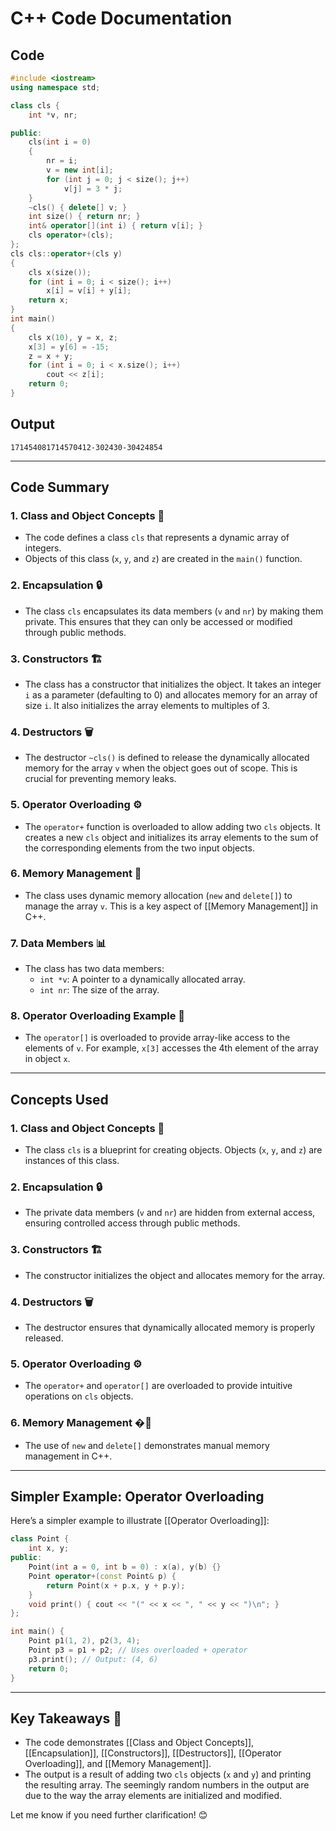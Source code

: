 # C++ Code Documentation

## Code
```cpp
#include <iostream>
using namespace std;

class cls {
    int *v, nr;

public:
    cls(int i = 0)
    {
        nr = i;
        v = new int[i];
        for (int j = 0; j < size(); j++)
            v[j] = 3 * j;
    }
    ~cls() { delete[] v; }
    int size() { return nr; }
    int& operator[](int i) { return v[i]; }
    cls operator+(cls);
};
cls cls::operator+(cls y)
{
    cls x(size());
    for (int i = 0; i < size(); i++)
        x[i] = v[i] + y[i];
    return x;
}
int main()
{
    cls x(10), y = x, z;
    x[3] = y[6] = -15;
    z = x + y;
    for (int i = 0; i < x.size(); i++)
        cout << z[i];
    return 0;
}
```

## Output
```
171454081714570412-302430-30424854
```

---

## Code Summary

### 1. **Class and Object Concepts** 🧩
- The code defines a class `cls` that represents a dynamic array of integers.
- Objects of this class (`x`, `y`, and `z`) are created in the `main()` function.

### 2. **Encapsulation** 🔒
- The class `cls` encapsulates its data members (`v` and `nr`) by making them private. This ensures that they can only be accessed or modified through public methods.

### 3. **Constructors** 🏗️
- The class has a constructor that initializes the object. It takes an integer `i` as a parameter (defaulting to 0) and allocates memory for an array of size `i`. It also initializes the array elements to multiples of 3.

### 4. **Destructors** 🗑️
- The destructor `~cls()` is defined to release the dynamically allocated memory for the array `v` when the object goes out of scope. This is crucial for preventing memory leaks.

### 5. **Operator Overloading** ⚙️
- The `operator+` function is overloaded to allow adding two `cls` objects. It creates a new `cls` object and initializes its array elements to the sum of the corresponding elements from the two input objects.

### 6. **Memory Management** 🧠
- The class uses dynamic memory allocation (`new` and `delete[]`) to manage the array `v`. This is a key aspect of [[Memory Management]] in C++.

### 7. **Data Members** 📊
- The class has two data members:
  - `int *v`: A pointer to a dynamically allocated array.
  - `int nr`: The size of the array.

### 8. **Operator Overloading Example** 🎯
- The `operator[]` is overloaded to provide array-like access to the elements of `v`. For example, `x[3]` accesses the 4th element of the array in object `x`.

---

## Concepts Used

### 1. **Class and Object Concepts** 🧩
- The class `cls` is a blueprint for creating objects. Objects (`x`, `y`, and `z`) are instances of this class.

### 2. **Encapsulation** 🔒
- The private data members (`v` and `nr`) are hidden from external access, ensuring controlled access through public methods.

### 3. **Constructors** 🏗️
- The constructor initializes the object and allocates memory for the array.

### 4. **Destructors** 🗑️
- The destructor ensures that dynamically allocated memory is properly released.

### 5. **Operator Overloading** ⚙️
- The `operator+` and `operator[]` are overloaded to provide intuitive operations on `cls` objects.

### 6. **Memory Management** �🧠
- The use of `new` and `delete[]` demonstrates manual memory management in C++.

---

## Simpler Example: Operator Overloading

Here’s a simpler example to illustrate [[Operator Overloading]]:

```cpp
class Point {
    int x, y;
public:
    Point(int a = 0, int b = 0) : x(a), y(b) {}
    Point operator+(const Point& p) {
        return Point(x + p.x, y + p.y);
    }
    void print() { cout << "(" << x << ", " << y << ")\n"; }
};

int main() {
    Point p1(1, 2), p2(3, 4);
    Point p3 = p1 + p2; // Uses overloaded + operator
    p3.print(); // Output: (4, 6)
    return 0;
}
```

---

## Key Takeaways 🚀
- The code demonstrates [[Class and Object Concepts]], [[Encapsulation]], [[Constructors]], [[Destructors]], [[Operator Overloading]], and [[Memory Management]].
- The output is a result of adding two `cls` objects (`x` and `y`) and printing the resulting array. The seemingly random numbers in the output are due to the way the array elements are initialized and modified.

Let me know if you need further clarification! 😊